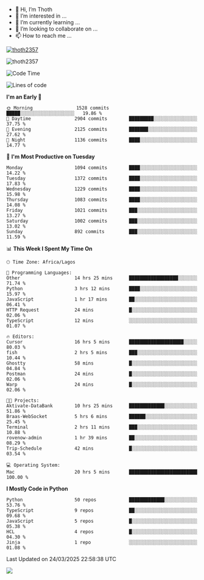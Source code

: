 <!---
thoth2357/thoth2357 is a ✨ special ✨ repository because its `README.md` (this file) appears on your GitHub profile.
You can click the Preview link to take a look at your changes.
--->

- 👋 Hi, I’m Thoth
- 👀 I’m interested in ...
- 🌱 I’m currently learning ...
- 💞️ I’m looking to collaborate on ...
- 📫 How to reach me ...


<p align="left"> <a href="https://github.com/ryo-ma/github-profile-trophy"><img src="https://github-profile-trophy.vercel.app/?username=thoth2357&theme=gruvbox&no-bg=true&no-frame=false&title=MultiLanguage,Commits,Repositories,Stars,Followers,PullRequest,Reviews,Issues" alt="thoth2357" /></a> </p>

<p align="left"> <img src="https://komarev.com/ghpvc/?username=thoth2357&label=Profile%20views&color=0e75b6&style=flat" alt="thoth2357" /> </p>

<!--START_SECTION:waka-->
![Code Time](http://img.shields.io/badge/Code%20Time-3%2C317%20hrs%2039%20mins-blue)

![Lines of code](https://img.shields.io/badge/From%20Hello%20World%20I%27ve%20Written-30.9%20million%20lines%20of%20code-blue)

**I'm an Early 🐤** 

```text
🌞 Morning                1528 commits        █████░░░░░░░░░░░░░░░░░░░░   19.86 % 
🌆 Daytime                2904 commits        █████████░░░░░░░░░░░░░░░░   37.75 % 
🌃 Evening                2125 commits        ███████░░░░░░░░░░░░░░░░░░   27.62 % 
🌙 Night                  1136 commits        ████░░░░░░░░░░░░░░░░░░░░░   14.77 % 
```
📅 **I'm Most Productive on Tuesday** 

```text
Monday                   1094 commits        ████░░░░░░░░░░░░░░░░░░░░░   14.22 % 
Tuesday                  1372 commits        ████░░░░░░░░░░░░░░░░░░░░░   17.83 % 
Wednesday                1229 commits        ████░░░░░░░░░░░░░░░░░░░░░   15.98 % 
Thursday                 1083 commits        ████░░░░░░░░░░░░░░░░░░░░░   14.08 % 
Friday                   1021 commits        ███░░░░░░░░░░░░░░░░░░░░░░   13.27 % 
Saturday                 1002 commits        ███░░░░░░░░░░░░░░░░░░░░░░   13.02 % 
Sunday                   892 commits         ███░░░░░░░░░░░░░░░░░░░░░░   11.59 % 
```


📊 **This Week I Spent My Time On** 

```text
🕑︎ Time Zone: Africa/Lagos

💬 Programming Languages: 
Other                    14 hrs 25 mins      ██████████████████░░░░░░░   71.74 % 
Python                   3 hrs 12 mins       ████░░░░░░░░░░░░░░░░░░░░░   15.97 % 
JavaScript               1 hr 17 mins        ██░░░░░░░░░░░░░░░░░░░░░░░   06.41 % 
HTTP Request             24 mins             █░░░░░░░░░░░░░░░░░░░░░░░░   02.06 % 
TypeScript               12 mins             ░░░░░░░░░░░░░░░░░░░░░░░░░   01.07 % 

🔥 Editors: 
Cursor                   16 hrs 5 mins       ████████████████████░░░░░   80.03 % 
fish                     2 hrs 5 mins        ███░░░░░░░░░░░░░░░░░░░░░░   10.44 % 
Ghostty                  58 mins             █░░░░░░░░░░░░░░░░░░░░░░░░   04.84 % 
Postman                  24 mins             █░░░░░░░░░░░░░░░░░░░░░░░░   02.06 % 
Warp                     24 mins             █░░░░░░░░░░░░░░░░░░░░░░░░   02.06 % 

🐱‍💻 Projects: 
Aktivate-DataBank        10 hrs 25 mins      █████████████░░░░░░░░░░░░   51.86 % 
Braas-WebSocket          5 hrs 6 mins        ██████░░░░░░░░░░░░░░░░░░░   25.45 % 
Terminal                 2 hrs 11 mins       ███░░░░░░░░░░░░░░░░░░░░░░   10.88 % 
rovenow-admin            1 hr 39 mins        ██░░░░░░░░░░░░░░░░░░░░░░░   08.29 % 
Trip-Schedule            42 mins             █░░░░░░░░░░░░░░░░░░░░░░░░   03.54 % 

💻 Operating System: 
Mac                      20 hrs 5 mins       █████████████████████████   100.00 % 
```

**I Mostly Code in Python** 

```text
Python                   50 repos            █████████████░░░░░░░░░░░░   53.76 % 
TypeScript               9 repos             ██░░░░░░░░░░░░░░░░░░░░░░░   09.68 % 
JavaScript               5 repos             █░░░░░░░░░░░░░░░░░░░░░░░░   05.38 % 
HCL                      4 repos             █░░░░░░░░░░░░░░░░░░░░░░░░   04.30 % 
Jinja                    1 repo              ░░░░░░░░░░░░░░░░░░░░░░░░░   01.08 % 
```




 Last Updated on 24/03/2025 22:58:38 UTC
<!--END_SECTION:waka-->
<!--![](http://github-profile-summary-cards.vercel.app/api/cards/profile-details?username=thoth2357&theme=2077)

![](http://github-profile-summary-cards.vercel.app/api/cards/stats?username=thoth2357&theme=2077)![](http://github-profile-summary-cards.vercel.app/api/cards/productive-time?username=thoth2357&theme=2077&utcOffset=8) -->
<img src="https://t.bkit.co/w_6789c39040b80.gif" />
